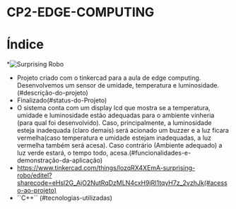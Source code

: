 # CP2-EDGE-COMPUTING


# Índice 

*![Surprising Robo](https://github.com/LivNS/CP2-EDGE-COMPUTING/assets/118857876/8e5c4150-3ab0-43de-b729-ea8e0d5864d5)
* Projeto criado com o tinkercad para a aula de edge computing. Desenvolvemos um sensor de umidade, temperatura e luminosidade.(#descrição-do-projeto)
* Finalizado(#status-do-Projeto)
* O sistema conta com um display lcd que mostra se a temperatura, umidade e luminosidade estão adequadas para o ambiente vinheria (para qual foi desenvolvido). Caso, principalmente, a luminosidade esteja inadequada (claro demais) será acionado um buzzer e a luz ficara vermelha(caso temperatura e umidade estejam inadequadas, a luz vermelha também será acesa). Caso contrário (Ambiente adequado) a luz verde estará, o tempo todo, acesa.(#funcionalidades-e-demonstração-da-aplicação)
* https://www.tinkercad.com/things/lozqRX4XEmA-surprising-robo/editel?sharecode=eHsl2G_AjO2NutRqDzMLN4cxH9jRI1tqyH7z_2vzhJk(#acesso-ao-projeto)
* ´´C++`` (#tecnologias-utilizadas)

